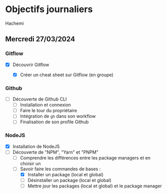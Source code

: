 # Objectifs journaliers

Hachemi

## Mercredi 27/03/2024

### Gitflow

- [x] Découvrir Gitflow
  - [x] Créer un cheat sheet sur Gitflow (en groupe)


### Github

- [ ] Découverte de Github CLI
  - [ ] Installation et connexion
  - [ ] Faire le tour du propriétaire
  - [ ] Intégration de `gh` dans son workflow
  - [ ] Finalisation de son profile Github

### NodeJS

- [x] Installation de NodeJS
- [ ] Découverte de "NPM", "Yarn" et "PNPM"
  - [ ] Comprendre les différences entre les package managers et en choisir un
  - [ ] Savoir faire les commandes de bases :
    - [x] Installer un package (local et global)
    - [ ] Désinstaller un package (local et global)
    - [ ] Mettre jour les packages (local et global) et le package manager
